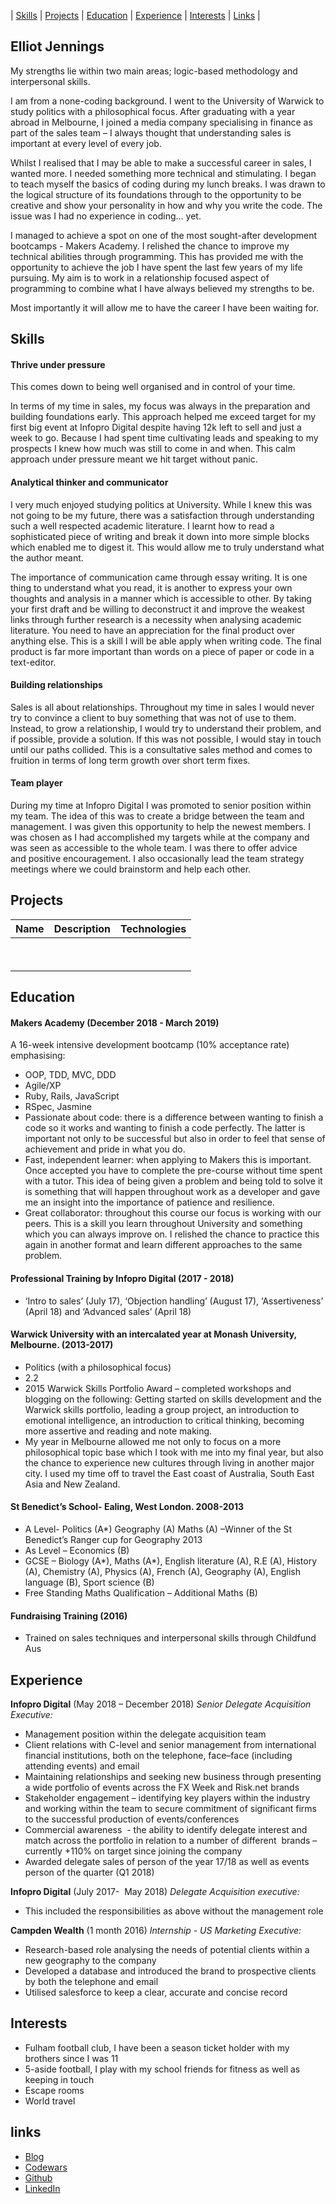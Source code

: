 | [Skills](#skills) | [Projects](#projects) | [Education](#education) | [Experience](#experience) | [Interests](#interests) | [Links](#links) |

## Elliot Jennings


My strengths lie within two main areas; logic-based methodology and interpersonal skills.

I am from a none-coding background. I went to the University of Warwick to study politics with a philosophical focus. After graduating with a year abroad in Melbourne, I joined a media company specialising in finance as part of the sales team – I always thought that understanding sales is important at every level of every job.

Whilst I realised that I may be able to make a successful career in sales, I wanted more. I needed something more technical and stimulating. I began to teach myself the basics of coding during my lunch breaks. I was drawn to the logical structure of its foundations through to the opportunity to be creative and show your personality in how and why you write the code. The issue was I had no experience in coding… yet.

I managed to achieve a spot on one of the most sought-after development bootcamps - Makers Academy. I relished the chance to improve my technical abilities through programming. This has provided me with the opportunity to achieve the job I have spent the last few years of my life pursuing. My aim is to work in a relationship focused aspect of programming to combine what I have always believed my strengths to be.

Most importantly it will allow me to have the career I have been waiting for.


## Skills

#### Thrive under pressure

This comes down to being well organised and in control of your time.

In terms of my time in sales, my focus was always in the preparation and building foundations early. This approach helped me exceed target for my first big event at Infopro Digital despite having 12k left to sell and just a week to go. Because I had spent time cultivating leads and speaking to my prospects I knew how much was still to come in and when. This calm approach under pressure meant we hit target without panic.

#### Analytical thinker and communicator

I very much enjoyed studying politics at University. While I knew this was not going to be my future, there was a satisfaction through understanding such a well respected academic literature.
I learnt how to read a sophisticated piece of writing and break it down into more simple blocks which enabled me to digest it. This would allow me to truly understand what the author meant.

The importance of communication came through essay writing. It is one thing to understand what you read, it is another to express your own thoughts and analysis in a manner which is accessible to other.
By taking your first draft and be willing to deconstruct it and improve the weakest links through further research is a necessity when analysing academic literature. You need to have an appreciation for the final product over anything else. This is a skill I will be able apply when writing code. The final product is far more important than words on a piece of paper or code in a text-editor.

#### Building relationships

Sales is all about relationships. Throughout my time in sales I would never try to convince a client to buy something that was not of use to them. Instead, to grow a relationship, I would try to understand their problem, and if possible, provide a solution. If this was not possible, I would stay in touch until our paths collided. This is a consultative sales method and comes to fruition in terms of long term growth over short term fixes.

#### Team player

During my time at Infopro Digital I was promoted to senior position within my team. The idea of this was to create a bridge between the team and management. I was given this opportunity to help the newest members. I was chosen as I had accomplished my targets while at the company and was seen as accessible to the whole team. I was there to offer advice and positive encouragement. I also occasionally lead the team strategy meetings where we could brainstorm and help each other.

## Projects

| Name | Description | Technologies |
|------|-------------|--------------|
|      |             |              |
|      |             |              |

## Education

#### Makers Academy (December 2018 - March 2019)

A 16-week intensive development bootcamp (10% acceptance rate) emphasising:
- OOP, TDD, MVC, DDD
- Agile/XP
- Ruby, Rails, JavaScript
- RSpec, Jasmine
- Passionate about code: there is a difference between wanting to finish a code so it works and wanting to finish a code perfectly. The latter is important not only to be successful but also in order to feel that sense of achievement and pride in what you do.
- Fast, independent learner: when applying to Makers this is important. Once accepted you have to complete the pre-course without time spent with a tutor. This idea of being given a problem and being told to solve it is something that will happen throughout work as a developer and gave me an insight into the importance of patience and resilience.
- Great collaborator: throughout this course our focus is working with our peers. This is a skill you learn throughout University and something which you can always improve on. I relished the chance to practice this again in another format and learn different approaches to the same problem.

#### Professional Training by Infopro Digital (2017 - 2018)

- ‘Intro to sales’ (July 17), ‘Objection handling’ (August 17), ‘Assertiveness’ (April 18) and ‘Advanced sales’ (April 18)

#### Warwick University with an intercalated year at Monash University, Melbourne. (2013-2017)

- Politics (with a philosophical focus)
- 2.2
- 2015 Warwick Skills Portfolio Award – completed workshops and blogging on the following: Getting started on skills development and the Warwick skills portfolio, leading a group project, an introduction to emotional intelligence, an introduction to critical thinking, becoming more assertive and reading and note making.
- My year in Melbourne allowed me not only to focus on a more philosophical topic base which I took with me into my final year, but also the chance to experience new cultures through living in another major city. I used my time off to travel the East coast of Australia, South East Asia and New Zealand.

#### St Benedict’s School- Ealing, West London. 2008-2013

- A Level- Politics (A*) Geography (A) Maths (A) –Winner of the St Benedict’s Ranger cup for Geography 2013
- As Level – Economics (B)
- GCSE – Biology (A*), Maths (A*), English literature (A), R.E (A), History (A), Chemistry (A), Physics (A), French (A), Geography (A), English language (B), Sport science (B)
- Free Standing Maths Qualification – Additional Maths (B)

#### Fundraising Training (2016)

- Trained on sales techniques and interpersonal skills through Childfund Aus

## Experience

**Infopro Digital** (May 2018 – December 2018)
*Senior Delegate Acquisition Executive:*
- Management position within the delegate acquisition team
- Client relations with C-level and senior management from international financial institutions, both on the telephone, face–face (including attending events) and email
- Maintaining relationships and seeking new business through presenting a wide portfolio of events across the FX Week and Risk.net brands
- Stakeholder engagement – identifying key players within the industry and working within the team to secure commitment of significant firms to the successful production of events/conferences
- Commercial awareness  - the ability to identify delegate interest and match across the portfolio in relation to a number of different  brands – currently +110% on target since joining the company
- Awarded delegate sales of person of the year 17/18 as well as events person of the quarter (Q1 2018)

**Infopro Digital** (July 2017-  May 2018)
*Delegate Acquisition executive:*
- This included the responsibilities as above without the management role

**Campden Wealth** (1 month 2016)
*Internship - US Marketing Executive:*
- Research-based role analysing the needs of potential clients within a new geography to the company
- Developed a database and introduced the brand to prospective clients by both the telephone and email
- Utilised salesforce to keep a clear, accurate and concise record

## Interests
- Fulham football club, I have been a season ticket holder with my brothers since I was 11
- 5-aside football, I play with my school friends for fitness as well as keeping in touch
- Escape rooms
- World travel

## links
- [Blog](https://medium.com/@ElliotPlusKatie)
- [Codewars](https://www.codewars.com/users/Jenno1995)
- [Github](https://github.com/ejennings95)
- [LinkedIn](https://www.linkedin.com/in/elliot-jennings/)
